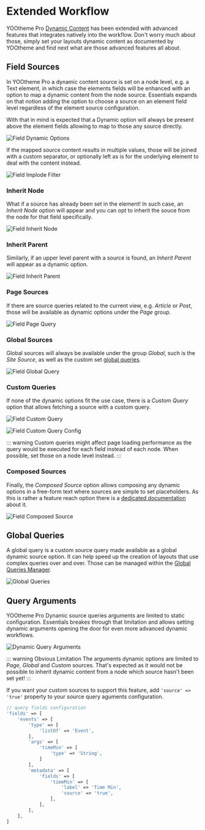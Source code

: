 # Extended Workflow

YOOtheme Pro [Dynamic Content](https://yootheme.com/support/yootheme-pro/joomla/dynamic-content) has been extended with advanced features that integrates natively into the workflow. Don't worry much about those, simply set your layouts dynamic content as documented by YOOtheme and find next what are those advanced features all about.

## Field Sources

In YOOtheme Pro a dynamic content source is set on a node level, e.g. a Text element, in which case the elements fields will be enhanced with an option to map a dynamic content from the node source. Essentials expands on that notion adding the option to choose a source on an element field level regardless of the element source configuration.

With that in mind is expected that a Dynamic option will always be present above the element fields allowing to map to those any source directly.

![Field Dynamic Options](./assets/field-dynamic-options.webp)

If the mapped source content results in multiple values, those will be joined with a custom separator, or optionally left as is for the underlying element to deal with the content instead.

![Field Implode Filter](./assets/field-filter-implode.webp)

### Inherit Node

What if a source has already been set in the element! In such case, an _Inherit Node_ option will appear and you can opt to inherit the souce from the node for that field specifically.

![Field Inherit Node](./assets/field-inherit-node.webp)

### Inherit Parent

Similarly, if an upper level parent with a source is found, an _Inherit Parent_ will appear as a dynamic option.

![Field Inherit Parent](./assets/field-inherit-parent.webp)

### Page Sources

If there are source queries related to the current view, e.g. _Article_ or _Post_, those will be available as dynamic options under the _Page_ group.

![Field Page Query](./assets/field-page-query.webp)

### Global Sources

Global sources will always be available under the group _Global_, such is the _Site Source_, as well as the custom set [global queries](./global-queries).

![Field Global Query](./assets/field-global-query.webp)

### Custom Queries

If none of the dynamic options fit the use case, there is a _Custom Query_ option that allows fetching a source with a custom query.

![Field Custom Query](./assets/field-custom-query.webp)

![Field Custom Query Config](./assets/field-custom-query-config.webp)

::: warning
Custom queries might affect page loading performance as the query would be executed for each field instead of each node. When possible, set those on a node level instead.
:::

### Composed Sources

Finally, the _Composed Source_ option allows composing any dynamic options in a free-form text where sources are simple to set placeholders. As this is rather a feature reach option there is a [dedicated documentation](composed-sources) about it.

![Field Composed Source](./assets/field-composed-source.webp)

## Global Queries

A global query is a custom source query made available as a global dynamic source option. It can help speed up the creation of layouts that use complex queries over and over. Those can be managed within the [Global Queries Manager](/essentials-for-yootheme-pro/settings#global-queries).

![Global Queries](/essentials-for-yootheme-pro/assets/global-queries-manager.gif)

## Query Arguments

YOOtheme Pro Dynamic source queries arguments are limited to static configuration. Essentials breakes through that limitation and allows setting dynamic arguments opening the door for even more advanced dynamic workflows.

![Dynamic Query Arguments](./assets/dynamic-query-arguments.webp)

::: warning Obvious Limitation
The arguments dynamic options are limited to _Page_, _Global_ and _Custom_ sources. That's expected as it would not be possible to inherit dynamic content from a node which source hasn't been set yet!
:::

If you want your custom sources to support this feature, add `'source' => 'true'` property to your source query aguments configuration.

```php
// query fields configuration
'fields' => [
    'events' => [
        'type' => [
            'listOf' => 'Event',
        ],
        'args' => [
            'timeMin' => [
                'type' => 'String',
            ]
        ],
        'metadata' => [
            'fields' => [
                'timeMin' => [
                    'label' => 'Time Min',
                    'source' => 'true',
                ],
            ],
        ],
    ],
]
```
